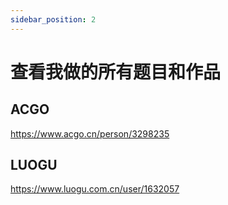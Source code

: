 ```yaml
---
sidebar_position: 2
---
```


# 查看我做的所有题目和作品

## ACGO

https://www.acgo.cn/person/3298235

## LUOGU

https://www.luogu.com.cn/user/1632057

